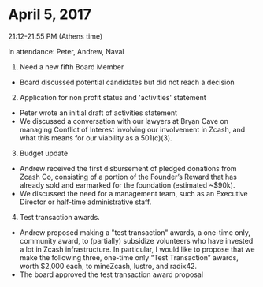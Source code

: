 April 5, 2017
==============================

21:12-21:55 PM (Athens time)

In attendance: Peter, Andrew, Naval

1. Need a new fifth Board Member

- Board discussed potential candidates but did not reach a decision

2. Application for non profit status and 'activities' statement

- Peter wrote an initial draft of activities statement
- We discussed a conversation with our lawyers at Bryan Cave on managing Conflict of Interest involving our involvement in Zcash, and what this means for our viability as a 501(c)(3).

3. Budget update

- Andrew received the first disbursement of pledged donations from Zcash Co, consisting of a portion of the Founder’s Reward that has already sold and earmarked for the foundation (estimated ~$90k).
- We discussed the need for a management team, such as an Executive Director or half-time administrative staff.

4. Test transaction awards.

- Andrew proposed making a "test transaction" awards, a one-time only, community award, to (partially) subsidize volunteers who have invested a lot in Zcash infrastructure. In particular, I would like to propose that we make the following three, one-time only “Test Transaction” awards, worth $2,000 each, to mineZcash, lustro, and radix42.
- The board approved the test transaction award proposal
